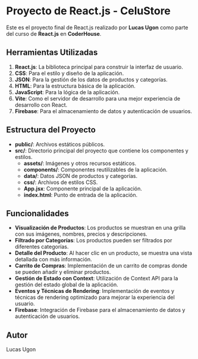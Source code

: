 # Proyecto de React.js - CeluStore

Este es el proyecto final de React.js realizado por **Lucas Ugon** como parte del curso de **React.js** en **CoderHouse**.

## Herramientas Utilizadas

1. **React.js**: La biblioteca principal para construir la interfaz de usuario.
2. **CSS**: Para el estilo y diseño de la aplicación.
3. **JSON**: Para la gestión de los datos de productos y categorías.
4. **HTML**: Para la estructura básica de la aplicación.
5. **JavaScript**: Para la lógica de la aplicación.
6. **Vite**: Como el servidor de desarrollo para una mejor experiencia de desarrollo con React.
7. **Firebase**: Para el almacenamiento de datos y autenticación de usuarios.

## Estructura del Proyecto

- **public/**: Archivos estáticos públicos.
- **src/**: Directorio principal del proyecto que contiene los componentes y estilos.
  - **assets/**: Imágenes y otros recursos estáticos.
  - **components/**: Componentes reutilizables de la aplicación.
  - **data/**: Datos JSON de productos y categorías.
  - **css/**: Archivos de estilos CSS.
  - **App.jsx**: Componente principal de la aplicación.
  - **index.html**: Punto de entrada de la aplicación.

## Funcionalidades

- **Visualización de Productos**: Los productos se muestran en una grilla con sus imágenes, nombres, precios y descripciones.
- **Filtrado por Categorías**: Los productos pueden ser filtrados por diferentes categorías.
- **Detalle del Producto**: Al hacer clic en un producto, se muestra una vista detallada con más información.
- **Carrito de Compras**: Implementación de un carrito de compras donde se pueden añadir y eliminar productos.
- **Gestión de Estado con Context**: Utilización de Context API para la gestión del estado global de la aplicación.
- **Eventos y Técnicas de Rendering**: Implementación de eventos y técnicas de rendering optimizado para mejorar la experiencia del usuario.
- **Firebase**: Integración de Firebase para el almacenamiento de datos y autenticación de usuarios.

## Autor

Lucas Ugon